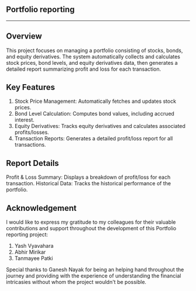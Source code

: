 ## **Portfolio reporting**
---

## **Overview**
This project focuses on managing a portfolio consisting of stocks, bonds, and equity derivatives. The system automatically collects and calculates stock prices, bond levels, and equity derivatives data, then generates a detailed report summarizing profit and loss for each transaction.

## **Key Features**
1. Stock Price Management: Automatically fetches and updates stock prices.
2. Bond Level Calculation: Computes bond values, including accrued interest.
3. Equity Derivatives: Tracks equity derivatives and calculates associated profits/losses.
4. Transaction Reports: Generates a detailed profit/loss report for all transactions.

## **Report Details**
Profit & Loss Summary: Displays a breakdown of profit/loss for each transaction.
Historical Data: Tracks the historical performance of the portfolio.

## **Acknowledgement**
I would like to express my gratitude to my colleagues for their valuable contributions and support throughout the development of this Portfolio reporting project:
1. Yash Vyavahara
2. Abhir Mirikar
3. Tanmayee Patki

Special thanks to Ganesh Nayak for being an helping hand throughout the journey and providing with the experience of understanding the financial intricasies without whom the project wouldn't be possible.
